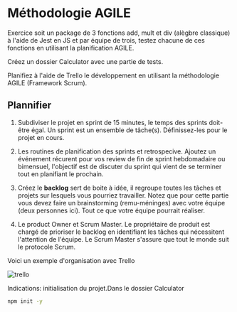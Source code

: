 # Méthodologie AGILE

Exercice soit un package de 3 fonctions add, mult et div (alègbre classique) à l'aide de Jest en JS et par équipe de trois, testez chacune de ces fonctions en utilisant la planification AGILE.

Créez un dossier Calculator avec une partie de tests.

Planifiez à l'aide de Trello le développement en utilisant la méthodologie AGILE (Framework Scrum).

## Plannifier 

1. Subdiviser le projet en sprint de 15 minutes, le temps des sprints doit-être égal. Un sprint est un ensemble de tâche(s). Définissez-les pour le projet en cours.

2. Les routines de planification des sprints et retrospecive. Ajoutez un événement récurent pour vos review de fin de sprint hebdomadaire ou bimensuel, l'objectif est de discuter du sprint qui vient de se terminer tout en planifiant le prochain.

3. Créez le **backlog** sert de boite à idée, il regroupe toutes les tâches et projets sur lesquels vous pourriez travailler.
Notez que pour cette partie vous devez faire un brainstorming (remu-méninges) avec votre équipe (deux personnes ici). Tout ce que votre équipe pourrait réaliser.

4. Le product Owner et Scrum Master. Le propriétaire de produit est chargé de prioriser le backlog en identifiant les tâches qui nécessitent l'attention de l'équipe. Le Scrum Master s'assure que tout le monde suit le protocole Scrum.


Voici un exemple d'organisation avec Trello

![trello](images/AGILE.png)


Indications: initialisation du projet.Dans le dossier Calculator

```bash
npm init -y

```
